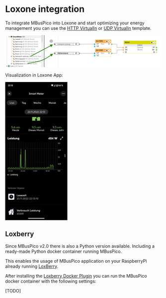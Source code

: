 # Loxone integration

To integrate MBusPico into Loxone and start optimizing your energy management you can use the [HTTP VirtualIn](VI_MBusPico.xml) or [UDP VirtualIn](VI_MBusPico.xml) template.

[<img src="config.png?raw=true" width="600"/>](config.png?raw=true)

Visualization in Loxone App:

[<img src="app.png?raw=true" width="200"/>](app.png?raw=true)

## Loxberry

Since MBusPico v2.0 there is also a Python version available. Including a ready-made Python docker container running MBusPico.

This enables the usage of MBusPico application on your RaspberryPi already running [LoxBerry](https://github.com/mschlenstedt/Loxberry).

After installing the [Loxberry Docker Plugin](https://wiki.loxberry.de/plugins/docker/start) you can run the MBusPico docker container with the following settings:

[TODO]

